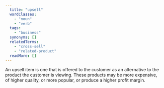```yaml
---
  title: "upsell"
  wordClasses:
    - "noun"
    - "verb"
  tags:
    - "business"
  synonyms: []
  relatedTerms:
    - "cross-sell"
    - "related-product"
  readMore: []
---
```

An upsell item is one that is offered to the customer as an alternative to the product the customer is viewing. These products may be more expensive, of higher quality, or more popular, or produce a higher profit margin.
